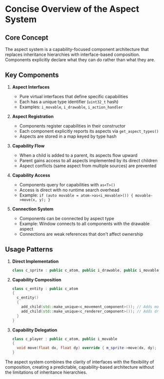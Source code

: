 # Concise Overview of the Aspect System

## Core Concept
The aspect system is a capability-focused component architecture that replaces inheritance hierarchies with interface-based composition. Components explicitly declare what they can do rather than what they are.

## Key Components

1. **Aspect Interfaces**
   - Pure virtual interfaces that define specific capabilities
   - Each has a unique type identifier (`uint32_t` hash)
   - Examples: `i_movable`, `i_drawable`, `i_action_handler`

2. **Aspect Registration**
   - Components register capabilities in their constructor
   - Each component explicitly reports its aspects via `get_aspect_types()`
   - Aspects are stored in a map keyed by type hash

3. **Capability Flow**
   - When a child is added to a parent, its aspects flow upward
   - Parent gains access to all aspects implemented by its direct children
   - Aspect conflicts (same aspect from multiple sources) are prevented

4. **Capability Access**
   - Components query for capabilities with `as<T>()`
   - Access is direct with no runtime search overhead
   - Example: `if (auto movable = atom->as<i_movable>()) { movable->move(x, y); }`

5. **Connection System**
   - Components can be connected by aspect type
   - Example: Window connects to all components with the drawable aspect
   - Connections are weak references that don't affect ownership

## Usage Patterns

1. **Direct Implementation**
   ```cpp
   class c_sprite : public c_atom, public i_drawable, public i_movable {...}
   ```

2. **Capability Composition**
   ```cpp
   class c_entity : public c_atom
   {
     c_entity()
	 {
       add_child(std::make_unique<c_movement_component>()); // Adds movable aspect
       add_child(std::make_unique<c_renderer_component>()); // Adds drawable aspect
     }
   }
   ```

3. **Capability Delegation**
   ```cpp
   class c_player : public c_atom, public i_movable
   {
     void move(float dx, float dy) override { m_sprite->move(dx, dy); }
   }
   ```

The aspect system combines the clarity of interfaces with the flexibility of composition, creating a predictable, capability-based architecture without the limitations of inheritance hierarchies.
